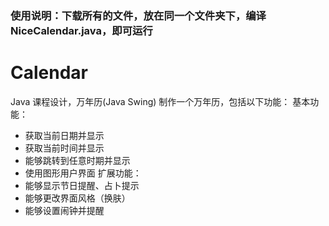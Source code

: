 ### 使用说明：下载所有的文件，放在同一个文件夹下，编译NiceCalendar.java，即可运行

# Calendar
Java 课程设计，万年历(Java Swing)
制作一个万年历，包括以下功能：
基本功能：
-	获取当前日期并显示
-	获取当前时间并显示
-	能够跳转到任意时期并显示
-	使用图形用户界面
扩展功能：
-	能够显示节日提醒、占卜提示
-	能够更改界面风格（换肤）
-	能够设置闹钟并提醒
